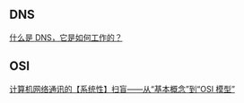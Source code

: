## DNS

[什么是 DNS，它是如何工作的？](https://linux.cn/article-12602-1.html)

## OSI
[计算机网络通讯的【系统性】扫盲——从“基本概念”到“OSI 模型”](https://program-think.blogspot.com/2021/03/Computer-Networks-Overview.html)
